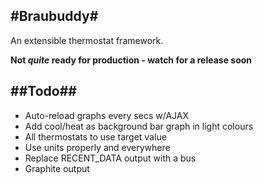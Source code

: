 #Braubuddy#
---

An extensible thermostat framework.

**Not *quite* ready for production - watch for a release soon**

##Todo##
---
 * Auto-reload graphs every <interval> secs w/AJAX
 * Add cool/heat as background bar graph in light colours
 * All thermostats to use target value
 * Use units properly and everywhere
 * Replace RECENT_DATA output with a bus
 * Graphite output
